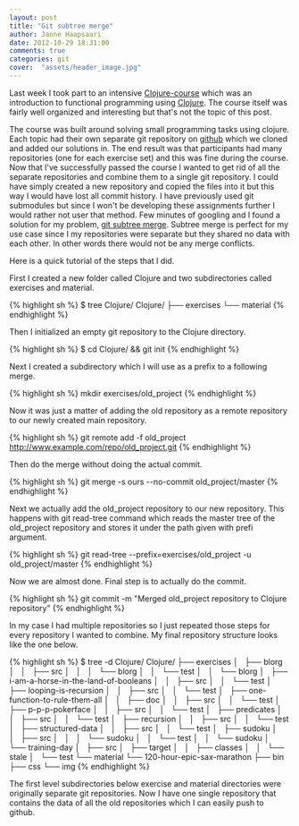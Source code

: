 ```yaml
---
layout: post
title: "Git subtree merge"
author: Janne Haapsaari
date: 2012-10-29 18:31:00
comments: true
categories: git
cover:  "assets/header_image.jpg"
---
```


Last week I took part to an intensive
[Clojure-course](http://iloveponies.github.com/) which was an introduction to
functional programming using [Clojure](http://clojure.org/). The course itself
was fairly well organized and interesting but that's not the topic of this
post.

The course was built around solving small programming tasks using clojure.
Each topic had their own separate git repository on
[github](http://www.github.com) which we cloned and added our solutions in.
The end result was that participants had many repositories (one for each
exercise set) and this was fine during the course. Now that I've successfully
passed the course I wanted to get rid of all the separate repositories and
combine them to a single git repository. I could have simply created a new
repository and copied the files into it but this way I would have lost all
commit history. I have previously used git submodules but since I won't be
developing these assignments further I would rather not user that method. Few
minutes of googling and I found a solution for my problem,
[git subtree merge](http://git-scm.com/book/ch6-7.html).
Subtree merge is perfect for my use case since I my repositories were separate
but they shared no data with each other. In other words there would not be any
merge conflicts.

Here is a quick tutorial of the steps that I did.

First I created a new folder called Clojure and two subdirectories called
exercises and material.

{% highlight sh %}
$ tree Clojure/
Clojure/
├── exercises
└── material
{% endhighlight %}

Then I initialized an empty git repository to the Clojure directory.

{% highlight sh %}
$ cd Clojure/ && git init
{% endhighlight %}

Next I created a subdirectory which I will use as a prefix to a following
merge.

{% highlight sh %}
mkdir exercises/old_project
{% endhighlight %}

Now it was just a matter of adding the old repository as a remote repository
to our newly created main repository.

{% highlight sh %}
git remote add -f old_project http://www.example.com/repo/old_project.git
{% endhighlight %}

Then do the merge without doing the actual commit.

{% highlight sh %}
git merge -s ours --no-commit old_project/master
{% endhighlight %}

Next we actually add the old_project repository to our new repository. This
happens with git read-tree command which reads the master tree of the
old_project repository and stores it under the path given with prefi
argument.

{% highlight sh %}
git read-tree --prefix=exercises/old_project -u old_project/master
{% endhighlight %}

Now we are almost done. Final step is to actually do the commit.

{% highlight sh %}
git commit -m "Merged old_project repository to Clojure repository"
{% endhighlight %}

In my case I had multiple repositories so I just repeated those steps for
every repository I wanted to combine. My final repository structure looks like
the one below.

{% highlight sh %}
$ tree -d Clojure/
Clojure/
├── exercises
│   ├── blorg
│   │   ├── src
│   │   │   └── blorg
│   │   └── test
│   │       └── blorg
│   ├── i-am-a-horse-in-the-land-of-booleans
│   │   ├── src
│   │   └── test
│   ├── looping-is-recursion
│   │   ├── src
│   │   └── test
│   ├── one-function-to-rule-them-all
│   │   ├── doc
│   │   ├── src
│   │   └── test
│   ├── p-p-p-pokerface
│   │   ├── src
│   │   └── test
│   ├── predicates
│   │   ├── src
│   │   └── test
│   ├── recursion
│   │   ├── src
│   │   └── test
│   ├── structured-data
│   │   ├── src
│   │   └── test
│   ├── sudoku
│   │   ├── src
│   │   │   └── sudoku
│   │   └── test
│   │       └── sudoku
│   └── training-day
│       ├── src
│       ├── target
│       │   ├── classes
│       │   └── stale
│       └── test
└── material
    └── 120-hour-epic-sax-marathon
            ├── bin
                    ├── css
                            └── img
{% endhighlight %}

The first level subdirectories below exercise and material directories were
originally separate git repositories. Now I have one single repository that
contains the data of all the old repositories which I can easily push to
github.
